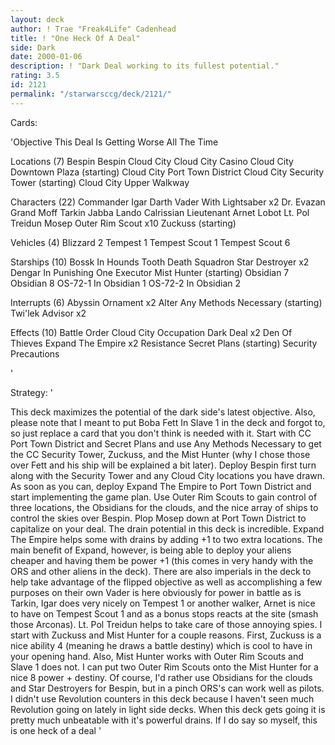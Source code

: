 ```yaml
---
layout: deck
author: ! Trae "Freak4Life" Cadenhead
title: ! "One Heck Of A Deal"
side: Dark
date: 2000-01-06
description: ! "Dark Deal working to its fullest potential."
rating: 3.5
id: 2121
permalink: "/starwarsccg/deck/2121/"
---
```

Cards: 

'Objective
This Deal Is Getting Worse All The Time

Locations (7)
Bespin
Bespin Cloud City
Cloud City Casino
Cloud City Downtown Plaza (starting)
Cloud City Port Town District
Cloud City Security Tower (starting)
Cloud City Upper Walkway

Characters (22)
Commander Igar
Darth Vader With Lightsaber  x2
Dr. Evazan
Grand Moff Tarkin
Jabba
Lando Calrissian
Lieutenant Arnet
Lobot
Lt. Pol Treidun
Mosep
Outer Rim Scout  x10
Zuckuss (starting)

Vehicles (4)
Blizzard 2
Tempest 1
Tempest Scout 1
Tempest Scout 6

Starships (10)
Bossk In Hounds Tooth
Death Squadron Star Destroyer  x2
Dengar In Punishing One
Executor
Mist Hunter (starting)
Obsidian 7
Obsidian 8
OS-72-1 In Obsidian 1
OS-72-2 In Obsidian 2

Interrupts (6)
Abyssin Ornament  x2
Alter
Any Methods Necessary (starting)
Twi'lek Advisor  x2

Effects (10)
Battle Order
Cloud City Occupation
Dark Deal  x2
Den Of Thieves
Expand The Empire  x2
Resistance
Secret Plans (starting)
Security Precautions


'

Strategy: '

This deck maximizes the potential of the dark side's latest objective. Also, please note that I meant to put Boba Fett In Slave 1 in the deck and forgot to, so just replace a card that you don't think is needed with it. Start with CC Port Town District and Secret Plans and use Any Methods Necessary to get the CC Security Tower, Zuckuss, and the Mist Hunter (why I chose those over Fett and his ship will be explained a bit later). Deploy Bespin first turn along with the Security Tower and any Cloud City locations you have drawn. As soon as you can, deploy Expand The Empire to Port Town District and start implementing the game plan. Use Outer Rim Scouts to gain control of three locations, the Obsidians for the clouds, and the nice array of ships to control the skies over Bespin. Plop Mosep down at Port Town District to capitalize on your deal. The drain potential in this deck is incredible. Expand The Empire helps some with drains by adding +1 to two extra locations. The main benefit of Expand, however, is being able to deploy your aliens cheaper and having them be power +1 (this comes in very handy with the ORS and other aliens in the deck). There are also imperials in the deck to help take advantage of the flipped objective as well as accomplishing a few purposes on their own Vader is here obviously for power in battle as is Tarkin, Igar does very nicely on Tempest 1 or another walker, Arnet is nice to have on Tempest Scout 1 and as a bonus stops reacts at the site (smash those Arconas). Lt. Pol Treidun helps to take  care of those annoying spies. I start with Zuckuss and Mist Hunter for a couple reasons. First, Zuckuss is a nice ability 4 (meaning he draws a battle destiny) which is cool to have in your opening hand. Also, Mist Hunter works with Outer Rim Scouts and Slave 1 does not. I can put two Outer Rim Scouts onto the Mist Hunter for a nice 8 power + destiny. Of course, I'd rather use Obsidians for the clouds and Star Destroyers for Bespin, but in a pinch ORS's can work well as pilots. I didn't use Revolution counters in this deck because I haven't seen much Revolution going on lately in light side decks. When this deck gets going it is pretty much unbeatable with it's powerful drains. If I do say so myself, this is one heck of a deal  '
